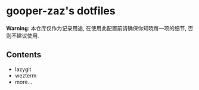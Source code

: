 # gooper-zaz's dotfiles

**Warning**: 本仓库仅作为记录用途, 在使用此配置前请确保你知晓每一项的细节, 否则不建议使用.

## Contents

- lazygit
- wezterm
- more...
